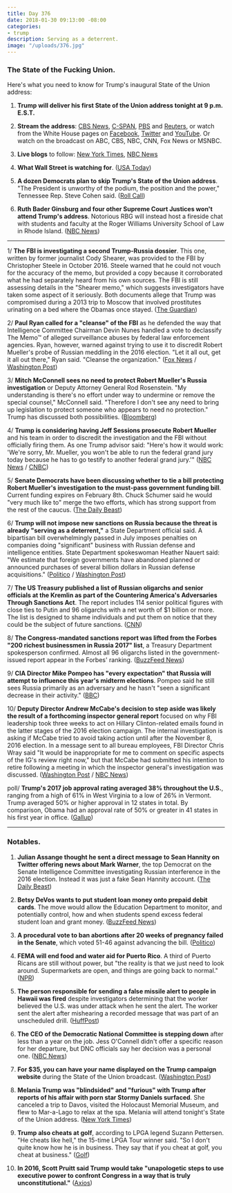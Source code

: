 ```yaml
---
title: Day 376
date: 2018-01-30 09:13:00 -08:00
categories:
- trump
description: Serving as a deterrent.
image: "/uploads/376.jpg"
---
```


### The State of the Fucking Union. 

Here's what you need to know for Trump's inaugural State of the Union address:

1. **Trump will deliver his first State of the Union address tonight at 9 p.m. E.S.T.**

2. **Stream the address**: [CBS News](https://www.cbsnews.com/news/trump-state-of-the-union-address-2018-01-30-live-blog-live-stream-updates/), [C-SPAN](https://www.c-span.org/video/?439496-1/president-trump-delivers-state-union-address), [PBS](https://www.pbs.org/newshour/politics/watch-live-president-donald-trump-delivers-first-state-of-the-union-address) and [Reuters](https://www.reuters.tv/live), or watch from the White House pages on [Facebook](https://www.facebook.com/WhiteHouse/), [Twitter](https://twitter.com/i/events/955516753546629120) and [YouTube](https://www.youtube.com/user/whitehouse). Or watch on the broadcast on ABC, CBS, NBC, CNN, Fox News or MSNBC.

3. **Live blogs** to follow: [New York Times](https://www.nytimes.com/2018/01/30/us/politics/trump-state-of-the-union.html), [NBC News](https://www.nbcnews.com/politics/politics-news/live-blog-trump-s-state-union-address-2018-n842741)

4. **What Wall Street is watching for**. ([USA Today](https://www.usatoday.com/story/money/economy/2018/01/30/what-wall-street-watching-trumps-state-union-address/1078602001/))

5. **A dozen Democrats plan to skip Trump's State of the Union address**. "The President is unworthy of the podium, the position and the power," Tennessee Rep. Steve Cohen said. ([Roll Call](https://www.rollcall.com/news/politics/sires-eighth-democrat-announce-state-union-boycott))

6. **Ruth Bader Ginsburg and four other Supreme Court Justices won't attend Trump's address**. Notorious RBG will instead host a fireside chat with students and faculty at the Roger Williams University School of Law in Rhode Island. ([NBC News](https://www.nbcnews.com/storyline/2018-state-of-the-union-address/ruth-bader-ginsburg-skipping-trump-s-state-union-address-n842566)) 

---

1/ **The FBI is investigating a second Trump-Russia dossier**. This one, written by former journalist Cody Shearer, was provided to the FBI by Christopher Steele in October 2016. Steele warned that he could not vouch for the accuracy of the memo, but provided a copy because it corroborated what he had separately heard from his own sources. The FBI is still assessing details in the "Shearer memo," which suggests investigators have taken some aspect of it seriously. Both documents allege that Trump was compromised during a 2013 trip to Moscow that involved prostitutes urinating on a bed where the Obamas once stayed. ([The Guardian](https://www.theguardian.com/us-news/2018/jan/30/trump-russia-collusion-fbi-cody-shearer-memo))

2/ **Paul Ryan called for a "cleanse" of the FBI** as he defended the way that Intelligence Committee Chairman Devin Nunes handled a vote to declassify The Memo™ of alleged surveillance abuses by federal law enforcement agencies. Ryan, however, warned against trying to use it to discredit Robert Mueller's probe of Russian meddling in the 2016 election. "Let it all out, get it all out there," Ryan said. "Cleanse the organization." ([Fox News](http://www.foxnews.com/politics/2018/01/30/paul-ryan-calls-to-cleanse-fbi-backs-surveillance-memo-release.html) / [Washington Post](https://www.washingtonpost.com/powerpost/ryan-defends-release-of-memo-on-alleged-surveillance-abuses-but-warns-against-tying-it-to-mueller-probe/2018/01/30/1963401a-05d5-11e8-b48c-b07fea957bd5_story.html))

3/ **Mitch McConnell sees no need to protect Robert Mueller's Russia investigation** or Deputy Attorney General Rod Rosenstein. "My understanding is there's no effort under way to undermine or remove the special counsel," McConnell said. "Therefore I don't see any need to bring up legislation to protect someone who appears to need no protection." Trump has discussed both possibilities. ([Bloomberg](https://www.bloomberg.com/news/articles/2018-01-30/mcconnell-sees-no-need-to-protect-mueller-from-president-trump))

4/ **Trump is considering having Jeff Sessions prosecute Robert Mueller** and his team in order to discredit the investigation and the FBI without officially firing them. As one Trump advisor said: "Here's how it would work: 'We're sorry, Mr. Mueller, you won't be able to run the federal grand jury today because he has to go testify to another federal grand jury.'" ([NBC News](https://www.nbcnews.com/storyline/2018-state-of-the-union-address/state-donald-trump-he-thinks-it-couldn-t-be-better-n842501) / [CNBC](https://www.cnbc.com/2018/01/30/trump-reportedly-talking-about-having-sessions-prosecute-mueller.html))

5/ **Senate Democrats have been discussing whether to tie a bill protecting Robert Mueller's investigation to the must-pass government funding bill**. Current funding expires on February 8th. Chuck Schumer said he would "very much like to" merge the two efforts, which has strong support from the rest of the caucus. ([The Daily Beast](https://www.thedailybeast.com/senate-dems-plot-moonshot-attempts-to-save-robert-mueller-from-trump))

6/ **Trump will not impose new sanctions on Russia because the threat is already "serving as a deterrent,"** a State Department official said. A bipartisan bill overwhelmingly passed in July imposes penalties on companies doing "significant" business with Russian defense and intelligence entities. State Department spokeswoman Heather Nauert said: "We estimate that foreign governments have abandoned planned or announced purchases of several billion dollars in Russian defense acquisitions." ([Politico](https://www.politico.com/story/2018/01/29/russia-sanctions-white-house-congress-376813) / [Washington Post](https://www.washingtonpost.com/world/national-security/rich-russians-still-waiting-to-exhale/2018/01/29/7df459ca-052a-11e8-8777-2a059f168dd2_story.html))

7/ **The US Treasury published a list of Russian oligarchs and senior officials at the Kremlin as part of the Countering America's Adversaries Through Sanctions Act**. The report includes 114 senior political figures with close ties to Putin and 96 oligarchs with a net worth of $1 billion or more. The list is designed to shame individuals and put them on notice that they could be the subject of future sanctions. ([CNN](https://www.cnn.com/2018/01/29/politics/trump-russia-sanctions/index.html))

8/ **The Congress-mandated sanctions report was lifted from the Forbes "200 richest businessmen in Russia 2017" list**, a Treasury Department spokesperson confirmed.  Almost all 96 oligarchs listed in the government-issued report appear in the Forbes' ranking. ([BuzzFeed News](https://www.buzzfeed.com/johnhudson/trump-administration-admits-it-cribbed-forbes-magazine-to))

9/ **CIA Director Mike Pompeo has "every expectation" that Russia will attempt to influence this year's midterm elections**. Pompeo said he still sees Russia primarily as an adversary and he hasn't "seen a significant decrease in their activity." ([BBC](http://www.bbc.com/news/world-us-canada-42864372))

10/ **Deputy Director Andrew McCabe's decision to step aside was likely the result of a forthcoming inspector general report** focused on why FBI leadership took three weeks to act on Hillary Clinton-related emails found in the latter stages of the 2016 election campaign. The internal investigation is asking if McCabe tried to avoid taking action until after the November 8, 2016 election. In a message sent to all bureau employees, FBI Director Chris Wray said "It would be inappropriate for me to comment on specific aspects of the IG's review right now," but that McCabe had submitted his intention to retire following a meeting in which the inspector general's investigation was discussed. ([Washington Post](https://www.washingtonpost.com/world/national-security/internal-justice-department-probe-eyes-mccabes-role-in-final-weeks-of-2016-election/2018/01/30/db2ea8f0-05c7-11e8-8777-2a059f168dd2_story.html?hpid=hp_no-name_no-name%3Apage%2Fbreaking-news-bar&utm_term=.6455508dcd36) / [NBC News](https://www.nbcnews.com/news/us-news/fbi-s-wray-makes-clear-mccabe-s-retirement-tied-ig-n842671))

poll/ **Trump's 2017 job approval rating averaged 38% throughout the U.S.**, ranging from a high of 61% in West Virginia to a low of 26% in Vermont. Trump averaged 50% or higher approval in 12 states in total. By comparison, Obama had an approval rate of 50% or greater in 41 states in his first year in office. ([Gallup](http://news.gallup.com/poll/226454/trump-approval-highest-west-virginia-lowest-vermont.aspx))

---

### Notables.

 1. **Julian Assange thought he sent a direct message to Sean Hannity on Twitter offering news about Mark Warner**, the top Democrat on the Senate Intelligence Committee investigating Russian interference in the 2016 election. Instead it was just a fake Sean Hannity account. ([The Daily Beast](https://www.thedailybeast.com/julian-assange-thought-he-was-messaging-sean-hannity-when-he-offered-news-on-democrat-investigating-trump-russia))

 2. **Betsy DeVos wants to put student loan money onto prepaid debit cards**. The move would allow the Education Department to monitor, and potentially control, how and when students spend excess federal student loan and grant money. ([BuzzFeed News](https://www.buzzfeed.com/mollyhensleyclancy/betsy-devos-student-financial-aid-debit-cards))

 3. **A procedural vote to ban abortions after 20 weeks of pregnancy failed in the Senate**, which voted 51-46 against advancing the bill. ([Politico](https://www.politico.com/story/2018/01/29/senate-trump-20-week-abortion-ban-316002))

 4. **FEMA will end food and water aid for Puerto Rico**. A third of Puerto Ricans are still without power, but "the reality is that we just need to look around. Supermarkets are open, and things are going back to normal." ([NPR](https://www.npr.org/sections/thetwo-way/2018/01/29/581511023/fema-to-end-food-and-water-aid-for-puerto-rico))

 5. **The person responsible for sending a false missile alert to people in Hawaii was fired** despite investigators determining that the worker believed the U.S. was under attack when he sent the alert. The worker sent the alert after mishearing a recorded message that was part of an unscheduled drill. ([HuffPost](https://www.huffingtonpost.com/entry/hawaii-missile-alert-investigation_us_5a70a256e4b0ae29f08b667d))

 6. **The CEO of the Democratic National Committee is stepping down** after less than a year on the job. Jess O'Connell didn't offer a specific reason for her departure, but DNC officials say her decision was a personal one. ([NBC News](https://www.nbcnews.com/politics/elections/top-dnc-official-out-after-less-year-job-n842371))

 7. **For $35, you can have your name displayed on the Trump campaign website** during the State of the Union broadcast. ([Washington Post](https://www.washingtonpost.com/news/post-politics/wp/2018/01/29/names-of-campaign-donors-to-be-flashed-during-live-stream-of-trumps-state-of-the-union-speech/))

 8. **Melania Trump was "blindsided" and "furious" with Trump after reports of his affair with porn star Stormy Daniels surfaced**. She canceled a trip to Davos, visited the Holocaust Memorial Museum, and flew to Mar-a-Lago to relax at the spa. Melania will attend tonight's State of the Union address. ([New York Times](https://www.nytimes.com/2018/01/29/us/politics/melania-trump-state-of-the-union.html))

 9. **Trump also cheats at golf**, according to LPGA legend Suzann Pettersen. "He cheats like hell," the 15-time LPGA Tour winner said. "So I don't quite know how he is in business. They say that if you cheat at golf, you cheat at business." ([Golf](http://www.golf.com/tour-news/2018/01/30/president-trump-cheats-hell-golf-course-according-suzann-pettersen))

10. **In 2016, Scott Pruitt said Trump would take "unapologetic steps to use executive power to confront Congress in a way that is truly unconstitutional."** ([Axios](https://www.axios.com/scott-pruitt-trump-comments-2016-3806e734-b033-4361-9975-f366e7b96e87.html))
